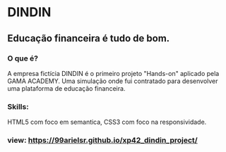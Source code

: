 # DINDIN

## Educação financeira é tudo de bom.

### O que é?

A empresa fictícia DINDIN é o primeiro projeto "Hands-on" aplicado pela GAMA ACADEMY.
Uma simulação onde fui contratado para desenvolver uma plataforma de educação financeira.

### Skills:

HTML5 com foco em semantica, CSS3 com foco na responsividade.

### view: https://99arielsr.github.io/xp42_dindin_project/

